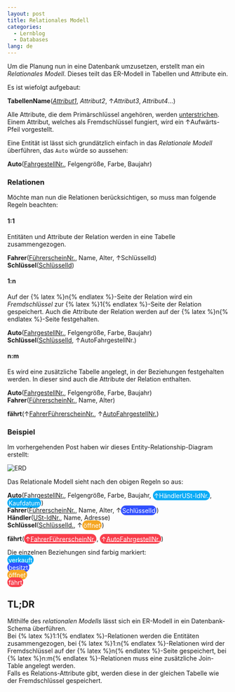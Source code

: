 ```yaml
---
layout: post
title: Relationales Modell
categories:
  - Lernblog
  - Databases
lang: de
---
```


Um die Planung nun in eine Datenbank umzusetzen, erstellt man ein *Relationales Modell*.
Dieses teilt das ER-Modell in Tabellen und Attribute ein.

Es ist wiefolgt aufgebaut:

**TabellenName**(<i><u>Attribut1</u></i>, *Attribut2*, &uarr;*Attribut3*, *Attribut4*...)  

Alle Attribute, die dem Primärschlüssel angehören, werden <u>unterstrichen</u>.
Einem Attribut, welches als Fremdschlüssel fungiert, wird ein &uarr;Aufwärts-Pfeil vorgestellt.

<!--more-->

Eine Entität ist lässt sich grundätzlich einfach in das *Relationale Modell* überführen, das `Auto` würde so aussehen:

**Auto**(<u>FahrgestellNr.</u>, Felgengröße, Farbe, Baujahr)

### Relationen

Möchte man nun die Relationen berücksichtigen, so muss man folgende Regeln beachten:

#### 1:1
Entitäten und Attribute der Relation werden in eine Tabelle zusammengezogen.

**Fahrer**(<u>FührerscheinNr.</u>, Name, Alter, &uarr;SchlüsselId)  
**Schlüssel**(<u>SchlüsselId</u>)

#### 1:n
Auf der {% latex %}n{% endlatex %}-Seite der Relation wird ein *Fremdschlüssel* zur {% latex %}1{% endlatex %}-Seite der Relation gespeichert.
Auch die Attribute der Relation werden auf der {% latex %}n{% endlatex %}-Seite festgehalten.

**Auto**(<u>FahrgestellNr.</u>, Felgengröße, Farbe, Baujahr)  
**Schlüssel**(<u>SchlüsselId</u>, &uarr;AutoFahrgestellNr.)

#### n:m
Es wird eine zusätzliche Tabelle angelegt, in der Beziehungen festgehalten werden.
In dieser sind auch die Attribute der Relation enthalten.

**Auto**(<u>FahrgestellNr.</u>, Felgengröße, Farbe, Baujahr)  
**Fahrer**(<u>FührerscheinNr.</u>, Name, Alter)  

**fährt**(&uarr;<u>FahrerFührerscheinNr.</u>, &uarr;<u>AutoFahrgestellNr.</u>)  

### Beispiel

Im vorhergehenden Post haben wir dieses Entity-Relationship-Diagram erstellt:

![ERD](../assets/legacy_gs_bucket/erd-vollständig.png)

<style>
  .verkauft {
    padding: 2pt;
    border-radius: 15pt;
    border-spacing: 100px;
    background: #09ABF6;
    color: white;
  }
  .besitzt {
    padding: 2pt;
    border-radius: 15pt;
    background: #304FFE;
    color: white;
  }
  .oeffnet {
    padding: 2pt;
    border-radius: 15pt;
    background: #F5A623;
    color: white;
  }
  .faehrt {
    padding: 2pt;
    border-radius: 15pt;
    background: #F83E4B;
    color: white;
  }
</style>

Das Relationale Modell sieht nach den obigen Regeln so aus:

**Auto**(<u>FahrgestellNr.</u>, Felgengröße, Farbe, Baujahr, <span class="verkauft">&uarr;HändlerUSt-IdNr.</span>, <span class="verkauft">Kaufdatum</span>)  
**Fahrer**(<u>FührerscheinNr.</u>, Name, Alter, &uarr;<span class="besitzt">SchlüsselId</span>)  
**Händler**(<u>USt-IdNr.</u>, Name, Adresse)  
**Schlüssel**(<u>SchlüsselId.</u>, &uarr;<span class="oeffnet">öffnet</span>)  

**fährt**(<span class="faehrt">&uarr;<u>FahrerFührerscheinNr.</u></span>, <span class="faehrt">&uarr;<u>AutoFahrgestellNr.</u></span>)  

Die einzelnen Beziehungen sind farbig markiert:  
<span class="verkauft">verkauft</span>  
<span class="besitzt">besitzt</span>  
<span class="oeffnet">öffnet</span>  
<span class="faehrt">fährt</span>  

## TL;DR

Mithilfe des *relationalen Modells* lässt sich ein ER-Modell in ein Datenbank-Schema überführen.  
Bei {% latex %}1:1{% endlatex %}-Relationen werden die Entitäten zusammengezogen, bei {% latex %}1:n{% endlatex %}-Relationen wird der Fremdschlüssel auf der {% latex %}n{% endlatex %}-Seite gespeichert, bei {% latex %}n:m{% endlatex %}-Relationen muss eine zusätzliche Join-Table angelegt werden.  
Falls es Relations-Attribute gibt, werden diese in der gleichen Tabelle wie der Fremdschlüssel gespeichert.